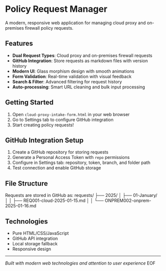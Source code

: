 # Policy Request Manager

  A modern, responsive web application for
  managing cloud proxy and on-premises firewall
  policy requests.

  ## Features

  - **Dual Request Types**: Cloud proxy and
  on-premises firewall requests
  - **GitHub Integration**: Store requests as
  markdown files with version history
  - **Modern UI**: Glass morphism design with
  smooth animations
  - **Form Validation**: Real-time validation with
   visual feedback
  - **Search & Filter**: Advanced filtering for
  request history
  - **Auto-processing**: Smart URL cleaning and
  bulk input processing

  ## Getting Started

  1. Open `cloud-proxy-intake-form.html` in your
  web browser
  2. Go to Settings tab to configure GitHub
  integration
  3. Start creating policy requests!

  ## GitHub Integration Setup

  1. Create a GitHub repository for storing
  requests
  2. Generate a Personal Access Token with `repo`
  permissions
  3. Configure in Settings tab: repository, token,
   branch, and folder path
  4. Test connection and enable GitHub storage

  ## File Structure

  Requests are stored in GitHub as:
  requests/
  ├── 2025/
  │   ├── 01-January/
  │   │   ├── REQ001-cloud-2025-01-15.md
  │   │   └── ONPREM002-onprem-2025-01-16.md

  ## Technologies

  - Pure HTML/CSS/JavaScript
  - GitHub API integration
  - Local storage fallback
  - Responsive design

  ---
  *Built with modern web technologies and 
  attention to user experience*
  EOF
